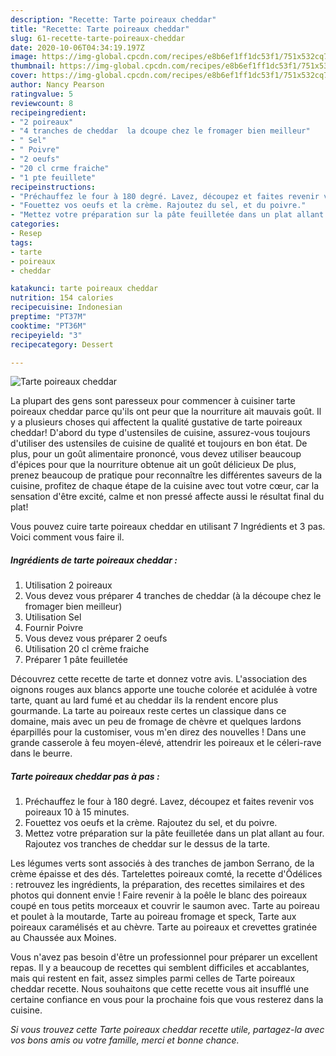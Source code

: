 ```yaml
---
description: "Recette: Tarte poireaux cheddar"
title: "Recette: Tarte poireaux cheddar"
slug: 61-recette-tarte-poireaux-cheddar
date: 2020-10-06T04:34:19.197Z
image: https://img-global.cpcdn.com/recipes/e8b6ef1ff1dc53f1/751x532cq70/tarte-poireaux-cheddar-photo-principale-de-la-recette.jpg
thumbnail: https://img-global.cpcdn.com/recipes/e8b6ef1ff1dc53f1/751x532cq70/tarte-poireaux-cheddar-photo-principale-de-la-recette.jpg
cover: https://img-global.cpcdn.com/recipes/e8b6ef1ff1dc53f1/751x532cq70/tarte-poireaux-cheddar-photo-principale-de-la-recette.jpg
author: Nancy Pearson
ratingvalue: 5
reviewcount: 8
recipeingredient:
- "2 poireaux"
- "4 tranches de cheddar  la dcoupe chez le fromager bien meilleur"
- " Sel"
- " Poivre"
- "2 oeufs"
- "20 cl crme fraiche"
- "1 pte feuillete"
recipeinstructions:
- "Préchauffez le four à 180 degré. Lavez, découpez et faites revenir vos poireaux 10 à 15 minutes."
- "Fouettez vos oeufs et la crème. Rajoutez du sel, et du poivre."
- "Mettez votre préparation sur la pâte feuilletée dans un plat allant au four. Rajoutez vos tranches de cheddar sur le dessus de la tarte."
categories:
- Resep
tags:
- tarte
- poireaux
- cheddar

katakunci: tarte poireaux cheddar 
nutrition: 154 calories
recipecuisine: Indonesian
preptime: "PT37M"
cooktime: "PT36M"
recipeyield: "3"
recipecategory: Dessert

---
```



![Tarte poireaux cheddar](https://img-global.cpcdn.com/recipes/e8b6ef1ff1dc53f1/751x532cq70/tarte-poireaux-cheddar-photo-principale-de-la-recette.jpg)

La plupart des gens sont paresseux pour commencer à cuisiner tarte poireaux cheddar parce qu'ils ont peur que la nourriture ait mauvais goût. Il y a plusieurs choses qui affectent la qualité gustative de tarte poireaux cheddar! D'abord du type d'ustensiles de cuisine, assurez-vous toujours d'utiliser des ustensiles de cuisine de qualité et toujours en bon état. De plus, pour un goût alimentaire prononcé, vous devez utiliser beaucoup d'épices pour que la nourriture obtenue ait un goût délicieux De plus, prenez beaucoup de pratique pour reconnaître les différentes saveurs de la cuisine, profitez de chaque étape de la cuisine avec tout votre cœur, car la sensation d'être excité, calme et non pressé affecte aussi le résultat final du plat!

<!--inarticleads1-->

Vous pouvez cuire tarte poireaux cheddar en utilisant 7 Ingrédients et 3 pas. Voici comment vous faire il.

##### Ingrédients de tarte poireaux cheddar :

1. Utilisation 2 poireaux
1. Vous devez vous préparer 4 tranches de cheddar (à la découpe chez le fromager bien meilleur)
1. Utilisation  Sel
1. Fournir  Poivre
1. Vous devez vous préparer 2 oeufs
1. Utilisation 20 cl crème fraiche
1. Préparer 1 pâte feuilletée


Découvrez cette recette de tarte et donnez votre avis. L&#39;association des oignons rouges aux blancs apporte une touche colorée et acidulée à votre tarte, quant au lard fumé et au cheddar ils la rendent encore plus gourmande. La tarte au poireaux reste certes un classique dans ce domaine, mais avec un peu de fromage de chèvre et quelques lardons éparpillés pour la customiser, vous m&#39;en direz des nouvelles ! Dans une grande casserole à feu moyen-élevé, attendrir les poireaux et le céleri-rave dans le beurre. 

<!--inarticleads2-->

##### Tarte poireaux cheddar pas à pas :

1. Préchauffez le four à 180 degré. Lavez, découpez et faites revenir vos poireaux 10 à 15 minutes.
1. Fouettez vos oeufs et la crème. Rajoutez du sel, et du poivre.
1. Mettez votre préparation sur la pâte feuilletée dans un plat allant au four. Rajoutez vos tranches de cheddar sur le dessus de la tarte.


Les légumes verts sont associés à des tranches de jambon Serrano, de la crème épaisse et des dés. Tartelettes poireaux comté, la recette d&#39;Ôdélices : retrouvez les ingrédients, la préparation, des recettes similaires et des photos qui donnent envie ! Faire revenir à la poêle le blanc des poireaux coupé en tous petits morceaux et couvrir le saumon avec. Tarte au poireau et poulet à la moutarde, Tarte au poireau fromage et speck, Tarte aux poireaux caramélisés et au chèvre. Tarte au poireaux et crevettes gratinée au Chaussée aux Moines. 

<!--inarticleads1-->

<p>
Vous n'avez pas besoin d'être un professionnel pour préparer un excellent repas. Il y a beaucoup de recettes qui semblent difficiles et accablantes, mais qui restent en fait, assez simples parmi celles de Tarte poireaux cheddar recette. Nous souhaitons que cette recette vous ait insufflé une certaine confiance en vous pour la prochaine fois que vous resterez dans la cuisine.
</p>

<p>
<i>Si vous trouvez cette Tarte poireaux cheddar recette utile, partagez-la avec vos bons amis ou votre famille, merci et bonne chance.</i>
</p>
